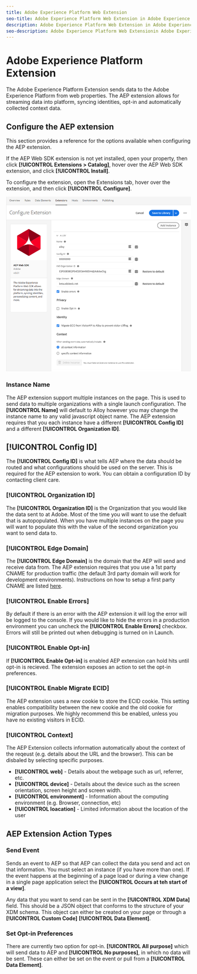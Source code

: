 ```yaml
---
title: Adobe Experience Platform Web Extension
seo-title: Adobe Experience Platform Web Extension in Adobe Experience Platform Launch
description: Adobe Experience Platform Web Extension in Adobe Experience Platform Launch
seo-description: Adobe Experience Platform Web Extensionin Adobe Experience Platform Launch
---
```


# Adobe Experience Platform Extension

The Adobe Experience Platform Extension sends data to the Adobe Experience Platform from web properties. The AEP extension allows for streaming data into platform, syncing identities, opt-in and automatically collected context data. 

## Configure the AEP extension

This section provides a reference for the options available when configuring the AEP extension.

If the AEP Web SDK extension is not yet installed, open your property, then click **[!UICONTROL Extensions > Catalog]**, hover over the AEP Web SDK extension, and click **[!UICONTROL Install]**.

To configure the extension, open the Extensions tab, hover over the extension, and then click **[!UICONTROL Configure]**.

![](/help/assets/ext-aep-config.png)

### Instance Name

The AEP extension support multiple instances on the page. This is used to send data to multiple organizations with a single launch configuration. The **[!UICONTROL Name]** will default to Alloy however you may change the instance name to any valid javascript object name. The AEP extension requires that you each instance have a different **[!UICONTROL Config ID]** and a different **[!UICONTROL Organization ID]**. 

## **[!UICONTROL Config ID]**

The **[!UICONTROL Config ID]** is what tells AEP where the data should be routed and what configurations should be used on the server. This is required for the AEP extension to work. You can obtain a configuration ID by contacting client care. 


### **[!UICONTROL Organization ID]**

The **[!UICONTROL Organization ID]** is the Organization that you would like the data sent to at Adobe. Most of the time you will want to use the defualt that is autopopulated. When you have multiple instances on the page you will want to populate this with the value of the second organization you want to send data to. 

### **[!UICONTROL Edge Domain]**

The **[!UICONTROL Edge Domain]** is the domain that the AEP will send and receive data from. The AEP extension requires that you use a 1st party CNAME for production traffic (the default 3rd party domain will work for development environments). Instructions on how to setup a first party CNAME are listed [here](https://docs.adobe.com/content/help/en/core-services/interface/ec-cookies/cookies-first-party.html). 

### **[!UICONTROL Enable Errors]**

By default if there is an error with the AEP extension it will log the error will be logged to the console. If you would like to hide the errors in a production environment you can uncheck the **[!UICONTROL Enable Errors]** checkbox. Errors will still be printed out when debugging is turned on in Launch. 

### **[!UICONTROL Enable Opt-in]**

If **[!UICONTROL Enable Opt-in]** is enabled AEP extension can hold hits until opt-in is recieved. The extension exposes an action to set the opt-in preferences. 

### **[!UICONTROL Enable Migrate ECID]**

The AEP extension uses a new cookie to store the ECID cookie. This setting enables compatibility between the new cookie and the old cookie for migration purposes. We highly recommend this be enabled, unless you have no existing visitors in ECID. 

### **[!UICONTROL Context]**

The AEP Extension collects information automatically about the context of the reqeust (e.g. details about the URL and the browser). This can be disbaled by selecting specific purposes. 

- **[!UICONTROL web]** - Details about the webpage such as url, referrer, etc. 
- **[!UICONTROL device]** - Details about the device such as the screen orientation, screen height and screen width.
- **[!UICONTROL environment]** - Information about the computing environment (e.g. Browser, connection, etc)
- **[!UICONTROL loacation]** - Limited information about the location of the user

## AEP Extension Action Types

### Send Event

Sends an event to AEP so that AEP can collect the data you send and act on that information. You must select an instance (if you have more than one). If the event happens at the beginning of a page load or during a view change in a single page application select the **[!UICONTROL Occurs at teh start of a view]**. 

Any data that you want to send can be sent in the **[!UICONTROL XDM Data]** field. This should be a JSON object that conforms to the structure of your XDM schema. This object can either be created on your page or through a **[!UICONTROL Custom Code]** **[!UICONTROL Data Element]**.

### Set Opt-in Preferences

There are currently two option for opt-in. **[!UICONTROL All purpose]** which will send data to AEP and **[!UICONTROL No purposes]**, in which no data will be sent. These can either be set on the event or pull from a **[!UICONTROL Data Element]**. 


